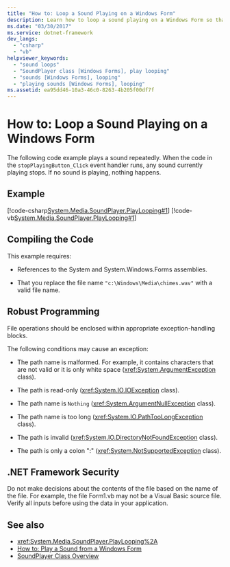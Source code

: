 ```yaml
---
title: "How to: Loop a Sound Playing on a Windows Form"
description: Learn how to loop a sound playing on a Windows Form so that it plays repeatedly and learn how to stop the sound.
ms.date: "03/30/2017"
ms.service: dotnet-framework
dev_langs:
  - "csharp"
  - "vb"
helpviewer_keywords:
  - "sound loops"
  - "SoundPlayer class [Windows Forms], play looping"
  - "sounds [Windows Forms], looping"
  - "playing sounds [Windows Forms], looping"
ms.assetid: ea95dd46-10a3-46c0-8263-4b205f00df7f
---
```

# How to: Loop a Sound Playing on a Windows Form

The following code example plays a sound repeatedly. When the code in the `stopPlayingButton_Click` event handler runs, any sound currently playing stops. If no sound is playing, nothing happens.

## Example

[!code-csharp[System.Media.SoundPlayer.PlayLooping#1](~/samples/snippets/csharp/VS_Snippets_Winforms/System.Media.SoundPlayer.PlayLooping/CS/Form1.cs#1)]
[!code-vb[System.Media.SoundPlayer.PlayLooping#1](~/samples/snippets/visualbasic/VS_Snippets_Winforms/System.Media.SoundPlayer.PlayLooping/VB/Form1.vb#1)]

## Compiling the Code

This example requires:

- References to the System and System.Windows.Forms assemblies.

- That you replace the file name `"c:\Windows\Media\chimes.wav"` with a valid file name.

## Robust Programming

File operations should be enclosed within appropriate exception-handling blocks.

The following conditions may cause an exception:

- The path name is malformed. For example, it contains characters that are not valid or it is only white space (<xref:System.ArgumentException> class).

- The path is read-only (<xref:System.IO.IOException> class).

- The path name is `Nothing` (<xref:System.ArgumentNullException> class).

- The path name is too long (<xref:System.IO.PathTooLongException> class).

- The path is invalid (<xref:System.IO.DirectoryNotFoundException> class).

- The path is only a colon ":" (<xref:System.NotSupportedException> class).

## .NET Framework Security

Do not make decisions about the contents of the file based on the name of the file. For example, the file Form1.vb may not be a Visual Basic source file. Verify all inputs before using the data in your application.

## See also

- <xref:System.Media.SoundPlayer.PlayLooping%2A>
- [How to: Play a Sound from a Windows Form](how-to-play-a-sound-from-a-windows-form.md)
- [SoundPlayer Class Overview](soundplayer-class-overview.md)
